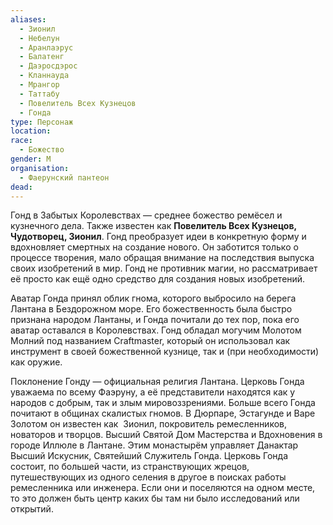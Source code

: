 ```yaml
---
aliases:
  - Зионил
  - Небелун
  - Аранлаэрус
  - Балатенг
  - Даэросдэрос
  - Кланнауда
  - Мрангор
  - Таттабу
  - Повелитель Всех Кузнецов
  - Гонда
type: Персонаж
location: 
race:
  - Божество
gender: М
organisation:
  - Фаерунский пантеон
dead:
---
```


Гонд в Забытых Королевствах — среднее божество ремёсел и кузнечного дела. Также известен как **Повелитель Всех Кузнецов, Чудотворец, Зионил**. Гонд преобразует идеи в конкретную форму и вдохновляет смертных на создание нового. Он заботится только о процессе творения, мало обращая внимание на последствия выпуска своих изобретений в мир. Гонд не противник магии, но рассматривает её просто как ещё одно средство для создания новых изобретений. 

Аватар Гонда принял облик гнома, которого выбросило на берега Лантана в Бездорожном море. Его божественность была быстро признана народом Лантаны, и Гонда почитали до тех пор, пока его аватар оставался в Королевствах. Гонд обладал могучим Молотом Молний под названием Craftmaster, который он использовал как инструмент в своей божественной кузнице, так и (при необходимости) как оружие.

Поклонение Гонду — официальная религия Лантана. Церковь Гонда уважаема по всему Фаэруну, а её представители находятся как у народов с добрым, так и злым мировоззрениями. Больше всего Гонда почитают в общинах скалистых гномов. В Дюрпаре, Эстагунде и Варе Золотом он известен как  Зионил, покровитель ремесленников, новаторов и творцов. Высший Святой Дом Мастерства и Вдохновения в городе Иллюле в Лантане. Этим монастырём управляет Данактар Высший Искусник, Святейший Служитель Гонда. Церковь Гонда состоит, по большей части, из странствующих жрецов, путешествующих из одного селения в другое в поисках работы ремесленника или инженера. Если они и поселяются на одном месте, то это должен быть центр каких бы там ни было исследований или открытий. 
